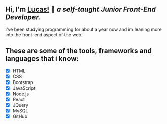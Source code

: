 ## Hi, I'm [Lucas!](https://lucaspiritogit.github.io/Portfolio/) :wave: ***a self-taught Junior Front-End Developer.***
I've been studying programming for about a year now and im leaning more into the front-end aspect of the web.
## These are some of the tools, frameworks and languages that i know:
- [x] HTML
- [x] CSS
- [x] Bootstrap
- [x] JavaScript
- [x] Node.js
- [x] React
- [x] JQuery
- [x] MySQL
- [x] GitHub
